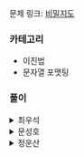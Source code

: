 문제 링크: [비밀지도](https://programmers.co.kr/learn/courses/30/lessons/17681)

### 카테고리
- 이진법
- 문자열 포맷팅

### 풀이
<details>
<summary>최우석</summary>
<div markdown=“1”>

 ```python
  # 이진법과 문자열 다루기
def solution(n, arr1, arr2):
    answer = []
    for i in range(n):
        string1 = bin(arr1[i])[2:].zfill(n)
        string2 = bin(arr2[i])[2:].zfill(n)
        answer_string=""
        for j in range(n):
            if string1[j] == "1" or string2[j] == "1":
                answer_string += "#"
            else:
                answer_string += " "
        answer.append(answer_string)
    return answer

# 두번째 - zip(2개의 배열을 한번에 for문으로),
# 이진수에 or, and 메서드 활용
# rjust(문자열 길이를 지정하여 부족한 부분 pading),
# replace 메서드로 이진수를 원하는 지도값으로 변경
def solution(n, arr1, arr2):
    answer = []
    for i,j in zip(arr1,arr2):
        string = bin(i|j)[2:].rjust(n,"0")
        answer_string = string.replace("1","#")
        answer_string = answer_string.replace("0"," ")
        answer.append(answer_string)
    return answer
```
  
</div>
</details>

<details>
<summary>문성호</summary>
<div markdown=“1”>

 ```python
 def binary(n,num): #10진수 -> 2진수 변환 함수
    temp=[]
    while True:
        temp.append(num%2)
        if num==1 or num==0:
            break
        num=num//2
    while len(temp)!=n:
        temp.append(0)
    temp = temp[::-1]
    temp = list(map(str,temp))
    binary_num = ''.join(temp)
    return binary_num

def solution(n, arr1, arr2):
    
    binary_arr1=[]
    for num in arr1:
        binary_arr1.append(binary(n,num)) #arr1을 이진수로 변환
        
    binary_arr2=[]
    for num in arr2:
        binary_arr2.append(binary(n,num))
    
    bin_all = list(zip(binary_arr1,binary_arr2)) #arr2를 이진수로 변환
    
    answer=['']*n
    for i,v in enumerate(bin_all):
        for j in range(n):
            if v[0][j]=='1' or v[1][j]=='1': #arr1과 arr2를 비교하여 answer 완성
                answer[i]+='#'
            else: answer[i]+=' ' #문자열에 빈 칸 더할 때 주의
                
    return answer
 
 ```

</div>
</details>

<details>
<summary>정운산</summary>
<div markdown=“1”>  
 
```python
def solution(n, arr1, arr2):
    answer = []
    for a1, a2 in zip(arr1,arr2):
        a = str(bin(a1|a2))[2:]
        a = '0' * (n - len(a)) + a
        a = a.replace("1","#")
        a = a.replace("0"," ")
        answer.append(a)
    return answer
```    

</div>
</details>
